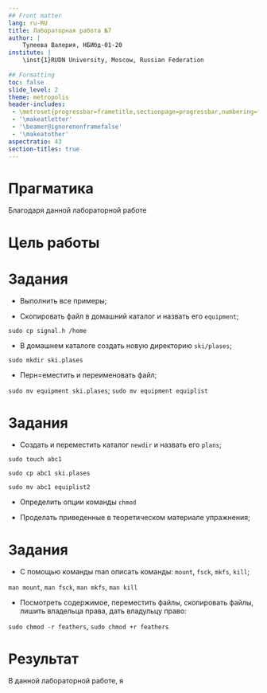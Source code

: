 ```yaml
---
## Front matter
lang: ru-RU
title: Лабораторная работа №7
author: |
	Тулеева Валерия, НБИбд-01-20
institute: |
	\inst{1}RUDN University, Moscow, Russian Federation
	
## Formatting
toc: false
slide_level: 2
theme: metropolis
header-includes: 
 - \metroset{progressbar=frametitle,sectionpage=progressbar,numbering=fraction}
 - '\makeatletter'
 - '\beamer@ignorenonframefalse'
 - '\makeatother'
aspectratio: 43
section-titles: true
---
```




# Прагматика

Благодаря данной лабораторной работе

# Цель работы



# Задания

- Выполнить все примеры;

- Скопировать файл в домашний каталог и назвать его ```equipment```;

```sudo cp signal.h /home```

- В домашнем каталоге создать новую директорию ```ski/plases```;

```sudo mkdir ski.plases```

- Перн=еместить и переименовать файл;

```sudo mv equipment ski.plases```;   ```sudo mv equipment equiplist```


# Задания

- Создать и переместить каталог ```newdir``` и назвать его ```plans```;

```sudo touch abc1```

```sudo cp abc1 ski.plases```

```sudo mv abc1 equiplist2```

- Определить опции команды ```chmod```

- Проделать приведенные в теоретическом материале упражнения;


# Задания

- С помощью команды man описать команды: ```mount```, ```fsck```, ```mkfs```, ```kill```;

```man mount```, ```man fsck```, ```man mkfs```, ```man kill```

- Посмотреть содержимое, переместить файлы, скопировать файлы, лишить владельца права, дать владульцу право:

```sudo chmod -r feathers```, ```sudo chmod +r feathers```


# Результат

В данной лабораторной работе, я 
